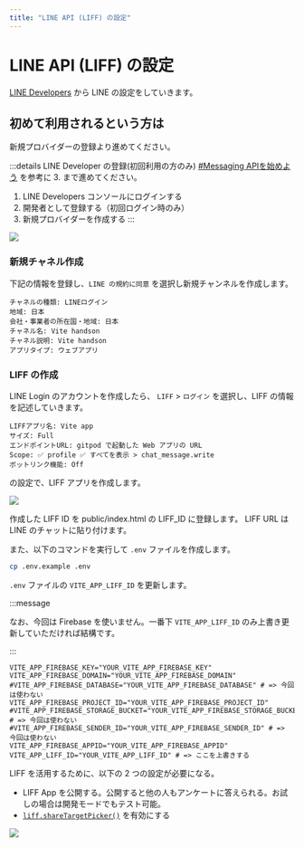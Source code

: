 ```yaml
---
title: "LINE API (LIFF) の設定"
---
```


# LINE API (LIFF) の設定

[LINE Developers](https://developers.line.biz/console/) から LINE の設定をしていきます。

## 初めて利用されるという方は

新規プロバイダーの登録より進めてください。

:::details LINE Developer の登録(初回利用の方のみ)
[#Messaging APIを始めよう](https://developers.line.biz/ja/docs/messaging-api/getting-started/) を参考に 3. まで進めてください。

1. LINE Developers コンソールにログインする
2. 開発者として登録する（初回ログイン時のみ）
3. 新規プロバイダーを作成する
:::

![](/images/create-liff-project.png)

### 新規チャネル作成

下記の情報を登録し、`LINE の規約に同意` を選択し新規チャンネルを作成します。

```
チャネルの種類: LINEログイン
地域: 日本
会社・事業者の所在国・地域: 日本
チャネル名: Vite handson
チャネル説明: Vite handson
アプリタイプ: ウェブアプリ
```

### LIFF の作成

LINE Login のアカウントを作成したら、 `LIFF` > `ログイン` を選択し、LIFF の情報を記述していきます。

```text
LIFFアプリ名: Vite app
サイズ: Full
エンドポイントURL: gitpod で起動した Web アプリの URL
Scope: ✅ profile ✅ すべてを表示 > chat_message.write
ボットリンク機能: Off
```

の設定で、LIFF アプリを作成します。

![](/images/check-liff-app.png)

作成した LIFF ID を public/index.html の LIFF_ID に登録します。
LIFF URL は LINE のチャットに貼り付けます。

また、以下のコマンドを実行して `.env` ファイルを作成します。

```bash
cp .env.example .env
```

`.env` ファイルの `VITE_APP_LIFF_ID` を更新します。

:::message

なお、今回は Firebase を使いません。一番下 `VITE_APP_LIFF_ID` のみ上書き更新していただければ結構です。

:::

```shell:.env
VITE_APP_FIREBASE_KEY="YOUR_VITE_APP_FIREBASE_KEY"
VITE_APP_FIREBASE_DOMAIN="YOUR_VITE_APP_FIREBASE_DOMAIN"
#VITE_APP_FIREBASE_DATABASE="YOUR_VITE_APP_FIREBASE_DATABASE" # => 今回は使わない
VITE_APP_FIREBASE_PROJECT_ID="YOUR_VITE_APP_FIREBASE_PROJECT_ID"
#VITE_APP_FIREBASE_STORAGE_BUCKET="YOUR_VITE_APP_FIREBASE_STORAGE_BUCKET" # => 今回は使わない
#VITE_APP_FIREBASE_SENDER_ID="YOUR_VITE_APP_FIREBASE_SENDER_ID" # => 今回は使わない
VITE_APP_FIREBASE_APPID="YOUR_VITE_APP_FIREBASE_APPID"
VITE_APP_LIFF_ID="YOUR_VITE_APP_LIFF_ID" # => ここを上書きする
```

LIFF を活用するために、以下の 2 つの設定が必要になる。
- LIFF App を公開する。公開すると他の人もアンケートに答えられる。お試しの場合は開発モードでもテスト可能。
- [`liff.shareTargetPicker()`](https://developers.line.biz/ja/reference/liff/#share-target-picker) を有効にする

![](/images/other-liff-settings.png)
